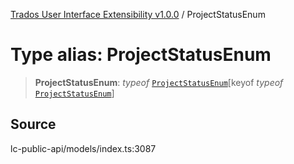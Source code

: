 [Trados User Interface Extensibility v1.0.0](../wiki/globals) / ProjectStatusEnum

# Type alias: ProjectStatusEnum

> **ProjectStatusEnum**: *typeof* [`ProjectStatusEnum`](../wiki/Variable.ProjectStatusEnum)\[keyof *typeof* [`ProjectStatusEnum`](../wiki/Variable.ProjectStatusEnum)\]

## Source

lc-public-api/models/index.ts:3087
